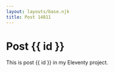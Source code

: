 ```yaml
---
layout: layouts/base.njk
title: Post 14811
---
```


# Post {{ id }}

This is post {{ id }} in my Eleventy project.
